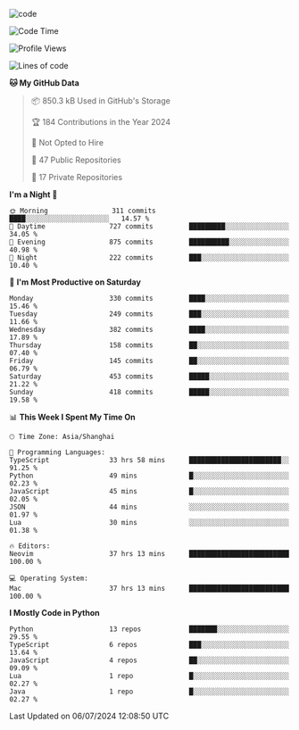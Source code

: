 
<!--
**liuyaanng/liuyaanng** is a ✨ _special_ ✨ repository because its `README.md` (this file) appears on your GitHub profile.

Here are some ideas to get you started:

- 🔭 I’m currently working on ...
- 🌱 I’m currently learning ...
- 👯 I’m looking to collaborate on ...
- 🤔 I’m looking for help with ...
- 💬 Ask me about ...
- 📫 How to reach me: ...
- 😄 Pronouns: ...
- ⚡ Fun fact: ...
-->


![code](https://cdn.jsdelivr.net/gh/liuyaanng/liuyaanng@1.0/code.gif) 

<!--START_SECTION:waka-->
![Code Time](http://img.shields.io/badge/Code%20Time-553%20hrs%2023%20mins-blue)

![Profile Views](http://img.shields.io/badge/Profile%20Views-0-blue)

![Lines of code](https://img.shields.io/badge/From%20Hello%20World%20I%27ve%20Written-14.6%20million%20lines%20of%20code-blue)

**🐱 My GitHub Data** 

> 📦 850.3 kB Used in GitHub's Storage 
 > 
> 🏆 184 Contributions in the Year 2024
 > 
> 🚫 Not Opted to Hire
 > 
> 📜 47 Public Repositories 
 > 
> 🔑 17 Private Repositories 
 > 
**I'm a Night 🦉** 

```text
🌞 Morning                311 commits         ████░░░░░░░░░░░░░░░░░░░░░   14.57 % 
🌆 Daytime                727 commits         █████████░░░░░░░░░░░░░░░░   34.05 % 
🌃 Evening                875 commits         ██████████░░░░░░░░░░░░░░░   40.98 % 
🌙 Night                  222 commits         ███░░░░░░░░░░░░░░░░░░░░░░   10.40 % 
```
📅 **I'm Most Productive on Saturday** 

```text
Monday                   330 commits         ████░░░░░░░░░░░░░░░░░░░░░   15.46 % 
Tuesday                  249 commits         ███░░░░░░░░░░░░░░░░░░░░░░   11.66 % 
Wednesday                382 commits         ████░░░░░░░░░░░░░░░░░░░░░   17.89 % 
Thursday                 158 commits         ██░░░░░░░░░░░░░░░░░░░░░░░   07.40 % 
Friday                   145 commits         ██░░░░░░░░░░░░░░░░░░░░░░░   06.79 % 
Saturday                 453 commits         █████░░░░░░░░░░░░░░░░░░░░   21.22 % 
Sunday                   418 commits         █████░░░░░░░░░░░░░░░░░░░░   19.58 % 
```


📊 **This Week I Spent My Time On** 

```text
🕑︎ Time Zone: Asia/Shanghai

💬 Programming Languages: 
TypeScript               33 hrs 58 mins      ███████████████████████░░   91.25 % 
Python                   49 mins             █░░░░░░░░░░░░░░░░░░░░░░░░   02.23 % 
JavaScript               45 mins             █░░░░░░░░░░░░░░░░░░░░░░░░   02.05 % 
JSON                     44 mins             ░░░░░░░░░░░░░░░░░░░░░░░░░   01.97 % 
Lua                      30 mins             ░░░░░░░░░░░░░░░░░░░░░░░░░   01.38 % 

🔥 Editors: 
Neovim                   37 hrs 13 mins      █████████████████████████   100.00 % 

💻 Operating System: 
Mac                      37 hrs 13 mins      █████████████████████████   100.00 % 
```

**I Mostly Code in Python** 

```text
Python                   13 repos            ███████░░░░░░░░░░░░░░░░░░   29.55 % 
TypeScript               6 repos             ███░░░░░░░░░░░░░░░░░░░░░░   13.64 % 
JavaScript               4 repos             ██░░░░░░░░░░░░░░░░░░░░░░░   09.09 % 
Lua                      1 repo              █░░░░░░░░░░░░░░░░░░░░░░░░   02.27 % 
Java                     1 repo              █░░░░░░░░░░░░░░░░░░░░░░░░   02.27 % 
```




 Last Updated on 06/07/2024 12:08:50 UTC
<!--END_SECTION:waka-->
